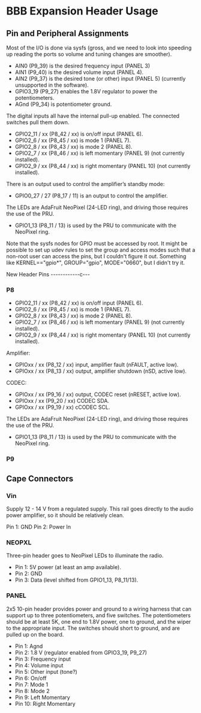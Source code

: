 # BBB Expansion Header Usage

Pin and Peripheral Assignments
------------------------------

Most of the I/O is done via sysfs (gross, and we need to look into speeding up reading the ports so volume and tuning changes are smoother).

* AIN0 (P9_39) is the desired frequency input (PANEL 3)
* AIN1 (P9_40) is the desired volume input (PANEL 4).
* AIN2 (P9_37) is the desired tone (or other) input (PANEL 5) (currently unsupported in the software).
* GPIO3\_19 (P9_27) enables the 1.8V regulator to power the potentiometers.
* AGnd (P9_34) is potentiometer ground.

The digital inputs all have the internal pull-up enabled. The connected switches pull them down.

* GPIO2\_11 / xx (P8_42 / xx) is on/off input (PANEL 6).
* GPIO2\_6 / xx (P8_45 / xx) is mode 1 (PANEL 7).
* GPIO2\_8 / xx (P8_43 / xx) is mode 2 (PANEL 8).
* GPIO2\_7 / xx (P8_46 / xx) is left momentary (PANEL 9) (not currently installed).
* GPIO2\_9 / xx (P8_44 / xx) is right momentary (PANEL 10) (not currently installed).
 
There is an output used to control the amplifier’s standby mode:

* GPIO0\_27 / 27 (P8_17 / 11) is an output to control the amplifier.

The LEDs are AdaFruit NeoPixel (24-LED ring), and driving those requires the use of the PRU.

* GPIO1\_13 (P8_11 / 13) is used by the PRU to communicate with the NeoPixel ring.

Note that the sysfs nodes for GPIO must be accessed by root. It might be possible to set up udev rules to set the group and access modes such that a non-root user can access the pins, but I couldn't figure it out. Something like KERNEL=="gpio*", GROUP="gpio", MODE="0660", but I didn't try it.

New Header Pins
------------c---
### P8

* GPIO2\_11 / xx (P8_42 / xx) is on/off input (PANEL 6).
* GPIO2\_6 / xx (P8_45 / xx) is mode 1 (PANEL 7).
* GPIO2\_8 / xx (P8_43 / xx) is mode 2 (PANEL 8).
* GPIO2\_7 / xx (P8_46 / xx) is left momentary (PANEL 9) (not currently installed).
* GPIO2\_9 / xx (P8_44 / xx) is right momentary (PANEL 10) (not currently installed).
 
Amplifier:

* GPIOxx / xx (P8_12 / xx) input, amplifier fault (nFAULT, active low).
* GPIOxx / xx (P8_13 / xx) output, amplifier shutdown (nSD, active low).

CODEC:

* GPIOxx / xx (P9_16 / xx) output, CODEC reset (nRESET, active low).
* GPIOxx / xx (P9_20 / xx) CODEC SDA.
* GPIOxx / xx (P9_19 / xx) cCODEC SCL.

The LEDs are AdaFruit NeoPixel (24-LED ring), and driving those requires the use of the PRU.

* GPIO1\_13 (P8_11 / 13) is used by the PRU to communicate with the NeoPixel ring.


### P9


Cape Connectors
---------------

### Vin

Supply 12 - 14 V from a regulated supply. This rail goes directly to the audio power amplifier, so it should be relatively clean.

Pin 1: GND
Pin 2: Power In

### NEOPXL

Three-pin header goes to NeoPixel LEDs to illuminate the radio.

* Pin 1: 5V power (at least an amp available).
* Pin 2: GND
* Pin 3: Data (level shifted from GPIO1\_13, P8_11/13).

### PANEL

2x5 10-pin header provides power and ground to a wiring harness that can support up to three potentiometers, and five switches. The potentiometers should be at least 5K, one end to 1.8V power, one to ground, and the wiper to the appropriate input. The switches should short to ground, and are pulled up on the board.

* Pin 1: Agnd
* Pin 2: 1.8 V (regulator enabled from GPIO3\_19, P9_27)
* Pin 3: Frequency input
* Pin 4: Volume input
* Pin 5: Other input (tone?)
* Pin 6: On/off
* Pin 7: Mode 1
* Pin 8: Mode 2
* Pin 9: Left Momentary
* Pin 10: Right Momentary
